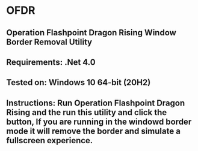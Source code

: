 # OFDR
## Operation Flashpoint Dragon Rising Window Border Removal Utility
## Requirements: .Net 4.0
## Tested on: Windows 10 64-bit (20H2)
## Instructions: Run Operation Flashpoint Dragon Rising and the run this utility and click the button, If you are running in the windowd border mode it will remove the border and simulate a fullscreen experience.
